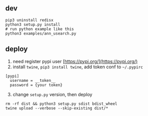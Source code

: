 ## dev
```shell
pip3 uninstall redisx 
python3 setup.py install
# run python example like this
python3 examples/ann_usearch.py
```

## deploy
1. need register pypi user [https://pypi.org/](https://pypi.org/)
2. install `twine`, `pip3 install twine`, add token conf to `~/.pypirc`
```shell
[pypi]
  username = __token__
  password = {your token}
```
3. change `setup.py` version, then deploy
```shell
rm -rf dist && python3 setup.py sdist bdist_wheel
twine upload --verbose --skip-existing dist/*
```